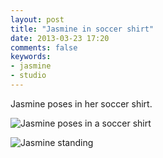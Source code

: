 ```yaml
---
layout: post
title: "Jasmine in soccer shirt"
date: 2013-03-23 17:20
comments: false
keywords: 
- jasmine
- studio
---
```

Jasmine poses in her soccer shirt.

![Jasmine poses in a soccer shirt](http://media.eick.us/media/photographs/2013/2013-01-15/lazy-saturday-2013-01-15-at-20-05-35.jpg)

![Jasmine standing](http://media.eick.us/media/photographs/2013/2013-01-15/lazy-saturday-2013-01-15-at-20-05-50.jpg)